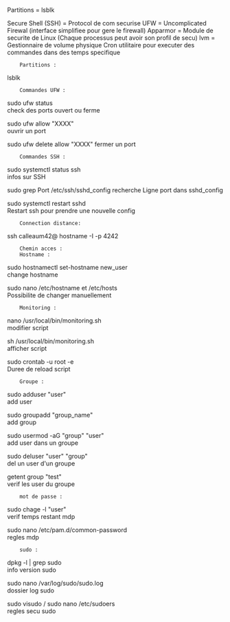 Partitions = lsblk 

Secure Shell (SSH) = Protocol de com securise
UFW = Uncomplicated Firewal (interface simplifiee pour gere le firewall)
Apparmor = Module de securite de Linux (Chaque processus peut avoir son profil de secu)
lvm = Gestionnaire de volume physique
Cron utilitaire pour executer des commandes dans des temps specifique 

		Partitions :
lsblk

		Commandes UFW :
sudo ufw status  
check des ports ouvert ou ferme

sudo ufw allow "XXXX"			
ouvrir un port

sudo ufw delete allow "XXXX"
fermer un port

		Commandes SSH :
sudo systemctl status ssh		
infos sur SSH

sudo grep Port /etc/ssh/sshd_config	
recherche Ligne port dans sshd_config

sudo systemctl restart sshd            
Restart ssh pour prendre une nouvelle config

		Connection distance:
ssh calleaum42@ hostname -I -p 4242

		Chemin acces :	
		Hostname :
sudo hostnamectl set-hostname new_user	
change hostname

sudo nano /etc/hostname  et /etc/hosts	
Possibilite de changer manuellement
		
		Monitoring :
nano /usr/local/bin/monitoring.sh 	
modifier script

sh   /usr/local/bin/monitoring.sh 	
afficher script

sudo crontab -u root -e 		
Duree de reload script



		Groupe :
sudo adduser "user"			
add user

sudo groupadd "group_name"		
add group

sudo usermod -aG "group" "user"		
add user dans un groupe

sudo deluser "user" "group"		
del un user d'un groupe

getent group "test"			
verif les user du groupe


		mot de passe :
sudo chage -l "user"			
verif temps restant mdp

sudo nano /etc/pam.d/common-password	
regles mdp

		sudo :
dpkg -l | grep sudo			
info version sudo

sudo nano /var/log/sudo/sudo.log	
dossier log sudo

sudo visudo / sudo nano /etc/sudoers	
regles secu sudo




